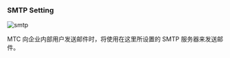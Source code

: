 ### SMTP Setting

![smtp](https://cdn.jsdelivr.net/gh/cnshsliu/static.xhw.mtc/img/doc/smtp.png)

MTC 向企业内部用户发送邮件时，将使用在这里所设置的 SMTP 服务器来发送邮件。
